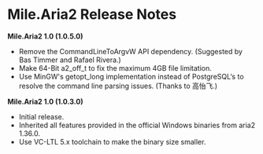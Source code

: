 ﻿# Mile.Aria2 Release Notes

**Mile.Aria2 1.0 (1.0.5.0)**

- Remove the CommandLineToArgvW API dependency. (Suggested by Bas Timmer and
  Rafael Rivera.)
- Make 64-Bit a2_off_t to fix the maximum 4GB file limitation.
- Use MinGW's getopt_long implementation instead of PostgreSQL‘s to resolve the
  command line parsing issues. (Thanks to 高怡飞.)

**Mile.Aria2 1.0 (1.0.3.0)**

- Initial release.
- Inherited all features provided in the official Windows binaries from aria2
  1.36.0.
- Use VC-LTL 5.x toolchain to make the binary size smaller.
